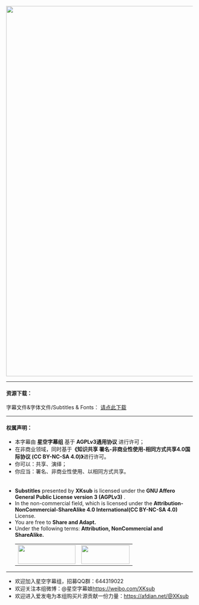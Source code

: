 <p>
	<img src="https://www.z4a.net/images/2021/08/25/XKsub-Ginga-Tetsudou-no-Yoru-2006-Poster.jpg" style="width:750px;height:999px">
</p>
<hr>
<h4>资源下载：</h4>
<p>
	字幕文件&amp;字体文件/Subtitles &amp; Fonts： <a href="https://bbs.acgrip.com/thread-8031-1-1.html" target="_blank">请点此下载</a><br>
</p>
<hr>
<h4>权属声明：</h4>
<ul>
	<li>本字幕由 <b>星空字幕组</b> 基于 <b>AGPLv3通用协议</b> 进行许可；</li>
	<li>在非商业领域，同时基于<b>《知识共享 署名-非商业性使用-相同方式共享4.0国际协议 (CC BY-NC-SA 4.0)》</b>进行许可。</li>
	<li>你可以：共享、演绎；</li>
	<li>你应当：署名、非商业性使用、以相同方式共享。</li>
	 <br>
	<br>
	<li><b>Substitles</b> presented by <b>XKsub</b> is licensed under the <b>GNU Affero General Public License version 3 (AGPLv3)</b> .</li>
	<li>In the non-commercial field, which is licensed under the <b>Attribution-NonCommercial-ShareAlike 4.0 International(CC BY-NC-SA 4.0)</b> License.</li>
	<li>You are free to <b>Share and Adapt.</b></li>
	<li>Under the following terms: <b>Attribution, NonCommercial and ShareAlike.</b></li>
	<table>
	<tbody>
	<tr>
		<td>
			 <img src="https://www.gnu.org/graphics/agplv3-155x51.png" alt="" style="width:155px;height:51px">
		</td>
		<td>
			 <img src="https://tse1-mm.cn.bing.net/th/id/OIP._xFfhj_BvJ6A7RgTpG8m9gHaDK?pid=Api&amp;rs=1" alt="" style="width:130px;height:50px">
		</td>
	</tr>
	</tbody>
	</table>
</ul>
<hr>
<ul>
	<li>欢迎加入星空字幕组，招募QQ群：644319022</li>
	<li>欢迎关注本组微博：@星空字幕娘<a href="https://weibo.com/XKsub">https://weibo.com/XKsub</a></li>
	<li>欢迎进入爱发电为本组购买片源贡献一份力量：<a href="https://afdian.net/@XKsub">https://afdian.net/@XKsub</a></li>
</ul>
